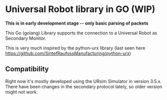 # Universal Robot library in GO (WIP)
**This is in early development stage -- only basic parsing of packets**

This Go (golang) Library supports the connection to a Universal Robot as Secondary Monitor.

This is very much inspired by the python-urx library (last seen here https://github.com/SintefRaufossManufacturing/python-urx)


## Compatibility

Right now it's mostly developed using the URsim Simulator in version 3.5.x. There have been changes in the secondary protocol lately, so older version might not work.





